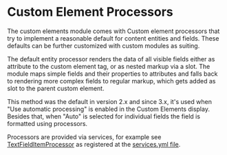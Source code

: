 # Custom Element Processors

The custom elements module comes with Custom element processors that try to implement
a reasonable default for content entities and fields. These defaults can be
further customized with custom modules as suiting.

The default entity processor renders the data of all visible fields either as
attribute to the custom element tag, or as nested markup via a slot. The module
maps simple fields and their properties to attributes and falls back to
rendering more complex fields to regular markup, which gets added as slot to
the parent custom element.

This method was the default in version 2.x and since 3.x, it's used when "Use automatic processing" is enabled in the Custom Elements display. Besides that, when "Auto" is selected for individual fields the field is formatted using processors.

Processors are provided via services, for example see [TextFieldItemProcessor](https://git.drupalcode.org/project/custom_elements/-/blob/3.x/src/Processor/TextFieldItemProcessor.php?ref_type=heads) as registered at the [services.yml file](https://git.drupalcode.org/project/custom_elements/-/blob/3.x/custom_elements.services.yml?ref_type=heads).

